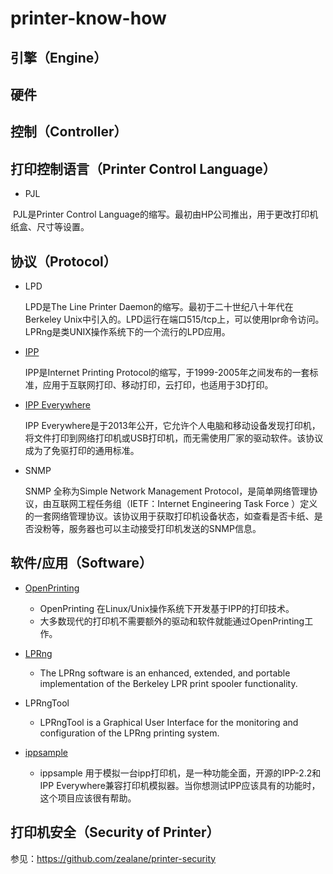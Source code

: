 # printer-know-how

## 引擎（Engine）

## 硬件





## 控制（Controller）



## 打印控制语言（Printer  Control Language）
- PJL

​       PJL是Printer Control Language的缩写。最初由HP公司推出，用于更改打印机纸盒、尺寸等设置。



## 协议（Protocol）



- LPD

  LPD是The Line Printer Daemon的缩写。最初于二十世纪八十年代在Berkeley Unix中引入的。LPD运行在端口515/tcp上，可以使用lpr命令访问。LPRng是类UNIX操作系统下的一个流行的LPD应用。

- [IPP](./ipp/ipp-firstpage.md)

  IPP是Internet Printing Protocol的缩写，于1999-2005年之间发布的一套标准，应用于互联网打印、移动打印，云打印，也适用于3D打印。

- [IPP Everywhere](./ipp/IPP-Everywhere.md)

  IPP Everywhere是于2013年公开，它允许个人电脑和移动设备发现打印机，将文件打印到网络打印机或USB打印机，而无需使用厂家的驱动软件。该协议成为了免驱打印的通用标准。

- SNMP

  SNMP 全称为Simple Network Management Protocol，是简单网络管理协议，由互联网工程任务组（IETF：Internet Engineering Task Force ）定义的一套网络管理协议。该协议用于获取打印机设备状态，如查看是否卡纸、是否没粉等，服务器也可以主动接受打印机发送的SNMP信息。



## 软件/应用（Software）

- [OpenPrinting](https://openprinting.github.io/)
    - OpenPrinting 在Linux/Unix操作系统下开发基于IPP的打印技术。
    - 大多数现代的打印机不需要额外的驱动和软件就能通过OpenPrinting工作。

- [LPRng](http://www.lprng.com/)
    - The LPRng software is an enhanced, extended, and portable implementation of the Berkeley LPR print spooler functionality. 
- LPRngTool
    - LPRngTool is a Graphical User Interface for the monitoring and configuration of the LPRng printing system. 
- [ippsample](https://github.com/istopwg/ippsample)
    - ippsample 用于模拟一台ipp打印机，是一种功能全面，开源的IPP-2.2和IPP Everywhere兼容打印机模拟器。当你想测试IPP应该具有的功能时，这个项目应该很有帮助。

## 打印机安全（Security of Printer）

参见：https://github.com/zealane/printer-security
